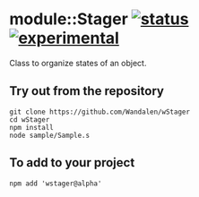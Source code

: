
# module::Stager [![status](https://github.com/Wandalen/wStager/workflows/publish/badge.svg)](https://github.com/Wandalen/wStager/actions?query=workflow%3Apublish) [![experimental](https://img.shields.io/badge/stability-experimental-orange.svg)](https://github.com/emersion/stability-badges#experimental) 

Class to organize states of an object.

## Try out from the repository
```
git clone https://github.com/Wandalen/wStager
cd wStager
npm install
node sample/Sample.s
```

## To add to your project
```
npm add 'wstager@alpha'
```






































